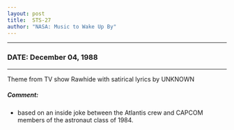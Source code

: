 ```yaml
---
layout: post
title:  STS-27
author: "NASA: Music to Wake Up By"
---
```


----
### DATE: December 04, 1988
----
Theme from TV show Rawhide with satirical lyrics by UNKNOWN

##### Comment:
* based on an inside joke between the Atlantis crew and CAPCOM members of the astronaut class of 1984.
